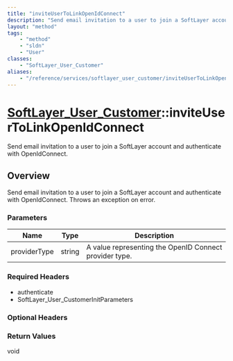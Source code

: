 ```yaml
---
title: "inviteUserToLinkOpenIdConnect"
description: "Send email invitation to a user to join a SoftLayer account and authenticate with OpenIdConnect. Throws an exception on... "
layout: "method"
tags:
    - "method"
    - "sldn"
    - "User"
classes:
    - "SoftLayer_User_Customer"
aliases:
    - "/reference/services/softlayer_user_customer/inviteUserToLinkOpenIdConnect"
---
```

# [SoftLayer_User_Customer](/reference/services/SoftLayer_User_Customer)::inviteUserToLinkOpenIdConnect

Send email invitation to a user to join a SoftLayer account and authenticate with OpenIdConnect.


## Overview 
Send email invitation to a user to join a SoftLayer account and authenticate with OpenIdConnect. Throws an exception on error. 

### Parameters 
|Name | Type | Description |
| --- | --- | --- |
|providerType| string| A value representing the OpenID Connect provider type.|


### Required Headers
* authenticate
* SoftLayer_User_CustomerInitParameters

### Optional Headers

### Return Values
void

